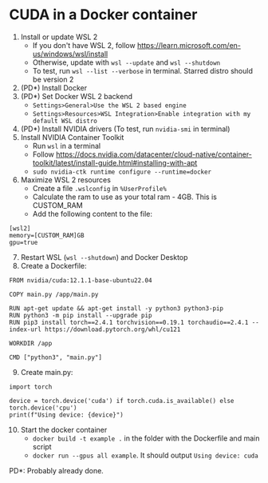 # CUDA in a Docker container
1. Install or update WSL 2
	- If you don't have WSL 2, follow https://learn.microsoft.com/en-us/windows/wsl/install
	- Otherwise, update with `wsl --update` and `wsl --shutdown`
	- To test, run `wsl --list --verbose` in terminal. Starred distro should be version 2
2. (PD*) Install Docker
3. (PD*) Set Docker WSL 2 backend
	- `Settings>General>Use the WSL 2 based engine`
	- `Settings>Resources>WSL Integration>Enable integration with my default WSL distro`
4. (PD*) Install NVIDIA drivers (To test, run `nvidia-smi` in terminal)
5. Install NVIDIA Container Toolkit
	- Run `wsl` in a terminal
	- Follow https://docs.nvidia.com/datacenter/cloud-native/container-toolkit/latest/install-guide.html#installing-with-apt
	- `sudo nvidia-ctk runtime configure --runtime=docker`
6. Maximize WSL 2 resources
	- Create a file `.wslconfig` in `%UserProfile%`
	- Calculate the ram to use as your total ram - 4GB. This is CUSTOM_RAM
	- Add the following content to the file:
```
[wsl2]
memory=[CUSTOM_RAM]GB
gpu=true
```
7. Restart WSL (`wsl --shutdown`) and Docker Desktop
8. Create a Dockerfile:
```
FROM nvidia/cuda:12.1.1-base-ubuntu22.04

COPY main.py /app/main.py

RUN apt-get update && apt-get install -y python3 python3-pip
RUN python3 -m pip install --upgrade pip
RUN pip3 install torch==2.4.1 torchvision==0.19.1 torchaudio==2.4.1 --index-url https://download.pytorch.org/whl/cu121

WORKDIR /app

CMD ["python3", "main.py"]
```
9. Create main.py:
```
import torch

device = torch.device('cuda') if torch.cuda.is_available() else torch.device('cpu')
print(f"Using device: {device}")
```
10. Start the docker container
	- `docker build -t example .` in the folder with the Dockerfile and main script
	- `docker run --gpus all example`. It should output `Using device: cuda`

PD*: Probably already done.